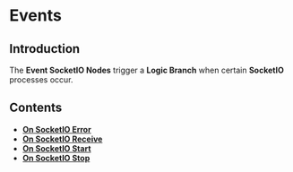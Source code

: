 # Events

## Introduction

The **Event SocketIO Nodes** trigger a **Logic Branch** when certain **SocketIO** processes occur.

## Contents

* [**On SocketIO Error**](onsocketioerror.md)
* [**On SocketIO Receive**](onsocketioreceive.md)
* [**On SocketIO Start**](onsocketiostart.md)
* [**On SocketIO Stop**](onsocketiostop.md)
